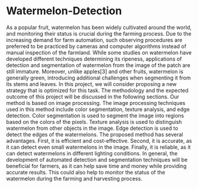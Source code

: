 # Watermelon-Detection

As a popular fruit, watermelon has been widely cultivated around the world, and monitoring their status is crucial during the farming process. Due to the increasing demand for farm automation, such observing procedures are preferred to be practiced by cameras and computer algorithms instead of manual inspection of the farmland. While some studies on watermelon have developed different techniques determining its ripeness, applications of detection and segmentation of watermelon from the image of the patch are still immature. Moreover, unlike apples[3] and other fruits, watermelon is generally green, introducing additional challenges when segmenting it from its stems and leaves. In this project, we will consider proposing a new strategy that is optimized for this task. The methodology and the expected outcome of this project will be discussed in the following sections. 
Our method is based on image processing. The image processing techniques used in this method include color segmentation, texture analysis, and edge detection. Color segmentation is used to segment the image into regions based on the colors of the pixels. Texture analysis is used to distinguish watermelon from other objects in the image. Edge detection is used to detect the edges of the watermelons.
The proposed method has several advantages. First, it is efficient and cost-effective. Second, it is accurate, as it can detect even small watermelons in the image. Finally, it is reliable, as it can detect watermelons in different lighting conditions. 
In general, the development of automated detection and segmentation techniques will be beneficial for farmers, as it can help save time and money while providing accurate results. This could also help to monitor the status of the watermelon during the farming and harvesting process.
